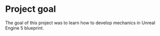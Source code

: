 # Project goal

The goal of this project was to learn how to develop mechanics in Unreal Engine 5 blueprint.
